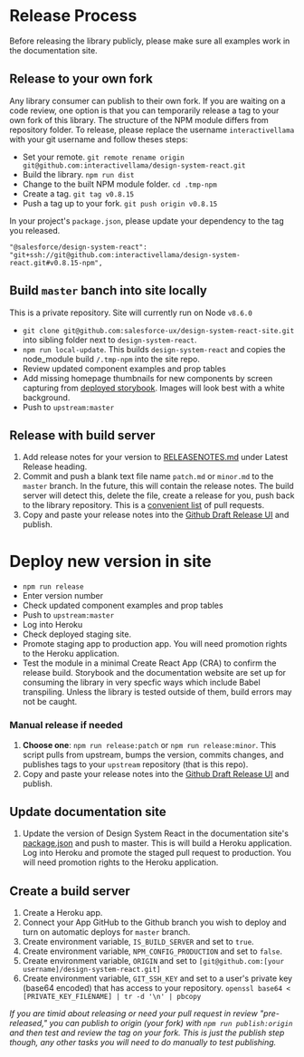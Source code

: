 # Release Process

Before releasing the library publicly, please make sure all examples work in the documentation site.

## Release to your own fork

Any library consumer can publish to their own fork. If you are waiting on a code review, one option is that you can temporarily release a tag to your own fork of this library. The structure of the NPM module differs from repository folder. To release, please replace the username `interactivellama` with your git username and follow theses steps:

* Set your remote. `git remote rename origin git@github.com:interactivellama/design-system-react.git`
* Build the library. `npm run dist`
* Change to the built NPM module folder. `cd .tmp-npm`
* Create a tag. `git tag v0.8.15`
* Push a tag up to your fork. `git push origin v0.8.15`

In your project's `package.json`, please update your dependency to the tag you released.

```
"@salesforce/design-system-react": "git+ssh://git@github.com:interactivellama/design-system-react.git#v0.8.15-npm",
```

## Build `master` banch into site locally

This is a private repository. Site will currently run on Node `v8.6.0`

* `git clone git@github.com:salesforce-ux/design-system-react-site.git` into sibling folder next to `design-system-react`.
* `npm run local-update`. This builds `design-system-react` and copies the node_module build `/.tmp-npm` into the site repo.
* Review updated component examples and prop tables
* Add missing homepage thumbnails for new components by screen capturing from [deployed storybook](http://design-system-react-components.herokuapp.com/). Images will look best with a white background.
* Push to `upstream:master`

## Release with build server

1. Add release notes for your version to [RELEASENOTES.md](RELEASENOTES.md) under Latest Release heading.
1. Commit and push a blank text file name `patch.md` or `minor.md` to the `master` branch. In the future, this will contain the release notes. The build server will detect this, delete the file, create a release for you, push back to the library repository. This is a [convenient list](https://github.com/salesforce/design-system-react/pulls?q=is%3Apr+is%3Aclosed+sort%3Aupdated-desc) of pull requests.
1. Copy and paste your release notes into the [Github Draft Release UI](https://github.com/salesforce-ux/design-system-react/releases) and publish.

# Deploy new version in site

* `npm run release`
* Enter version number
* Check updated component examples and prop tables
* Push to `upstream:master`
* Log into Heroku
* Check deployed staging site.
* Promote staging app to production app. You will need promotion rights to the Heroku application.
* Test the module in a minimal Create React App (CRA) to confirm the release build. Storybook and the documentation website are set up for consuming the library in very specfic ways which include Babel transpiling. Unless the library is tested outside of them, build errors may not be caught.

### Manual release if needed

1. **Choose one**: `npm run release:patch` or `npm run release:minor`. This script pulls from upstream, bumps the version, commits changes, and publishes tags to your `upstream` repository (that is this repo).
1. Copy and paste your release notes into the [Github Draft Release UI](https://github.com/salesforce-ux/design-system-react/releases) and publish.

## Update documentation site

1. Update the version of Design System React in the documentation site's [package.json](https://github.com/salesforce-ux/design-system-react-site/blob/master/package.json#L51) and push to master. This is will build a Heroku application. Log into Heroku and promote the staged pull request to production. You will need promotion rights to the Heroku application.

## Create a build server

1. Create a Heroku app.
1. Connect your App GitHub to the Github branch you wish to deploy and turn on automatic deploys for `master` branch.
1. Create environment variable, `IS_BUILD_SERVER` and set to `true`.
1. Create environment variable, `NPM_CONFIG_PRODUCTION` and set to `false`.
1. Create environment variable, `ORIGIN` and set to `[git@github.com:[your username]/design-system-react.git]`
1. Create environment variable, `GIT_SSH_KEY` and set to a user's private key (base64 encoded) that has access to your repository. `openssl base64 < [PRIVATE_KEY_FILENAME] | tr -d '\n' | pbcopy`

_If you are timid about releasing or need your pull request in review "pre-released," you can publish to origin (your fork) with `npm run publish:origin` and then test and review the tag on your fork. This is just the publish step though, any other tasks you will need to do manually to test publishing._
